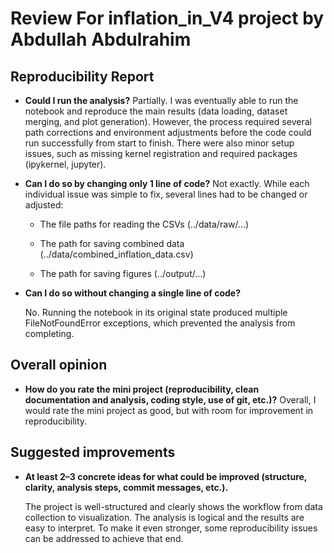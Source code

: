 # Review For inflation_in_V4 project by Abdullah Abdulrahim

##  Reproducibility Report

 - **Could I run the analysis?**
Partially. I was eventually able to run the notebook and reproduce the main results (data loading, dataset merging, and plot generation). However, the process required several path corrections and environment adjustments before the code could run successfully from start to finish. There were also minor setup issues, such as missing kernel registration and required packages (ipykernel, jupyter). 


 - **Can I do so by changing only 1 line of code?**
  Not exactly. While each individual issue was simple to fix, several lines had to be changed or adjusted:

    - The file paths for reading the CSVs (../data/raw/...)

    - The path for saving combined data (../data/combined_inflation_data.csv)

    - The path for saving figures (../output/...)



 - **Can I do so without changing a single line of code?**
  
   No. Running the notebook in its original state produced multiple FileNotFoundError exceptions, which prevented the analysis from completing.



## Overall opinion

 - **How do you rate the mini project (reproducibility, clean documentation and analysis, coding style, use of git, etc.)?**
  Overall, I would rate the mini project as good, but with room for improvement in reproducibility.



## Suggested improvements

 - **At least 2–3 concrete ideas for what could be improved (structure, clarity, analysis steps, commit messages, etc.).**

    The project is well-structured and clearly shows the workflow from data collection to visualization. The analysis is logical and the results are easy to interpret. To make it even stronger, some reproducibility issues can be addressed to achieve that end.







